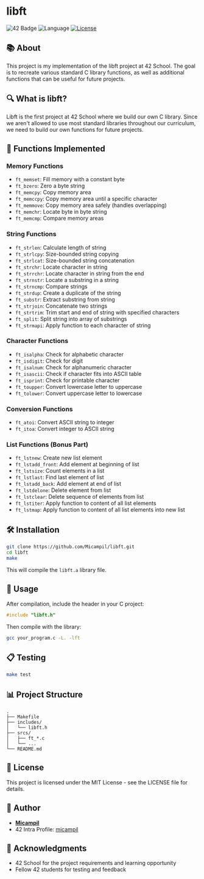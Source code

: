 # libft

![42 Badge](https://img.shields.io/badge/42-libft-blue)
![Language](https://img.shields.io/badge/language-C-orange)
[![License](https://img.shields.io/badge/license-MIT-green.svg)](LICENSE)

## 📚 About

This project is my implementation of the libft project at 42 School. The goal is to recreate various standard C library functions, as well as additional functions that can be useful for future projects.

## 🔍 What is libft?

Libft is the first project at 42 School where we build our own C library. Since we aren't allowed to use most standard libraries throughout our curriculum, we need to build our own functions for future projects.

## 🧩 Functions Implemented

### Memory Functions
- `ft_memset`: Fill memory with a constant byte
- `ft_bzero`: Zero a byte string
- `ft_memcpy`: Copy memory area
- `ft_memccpy`: Copy memory area until a specific character
- `ft_memmove`: Copy memory area safely (handles overlapping)
- `ft_memchr`: Locate byte in byte string
- `ft_memcmp`: Compare memory areas

### String Functions
- `ft_strlen`: Calculate length of string
- `ft_strlcpy`: Size-bounded string copying
- `ft_strlcat`: Size-bounded string concatenation
- `ft_strchr`: Locate character in string
- `ft_strrchr`: Locate character in string from the end
- `ft_strnstr`: Locate a substring in a string
- `ft_strncmp`: Compare strings
- `ft_strdup`: Create a duplicate of the string
- `ft_substr`: Extract substring from string
- `ft_strjoin`: Concatenate two strings
- `ft_strtrim`: Trim start and end of string with specified characters
- `ft_split`: Split string into array of substrings
- `ft_strmapi`: Apply function to each character of string

### Character Functions
- `ft_isalpha`: Check for alphabetic character
- `ft_isdigit`: Check for digit
- `ft_isalnum`: Check for alphanumeric character
- `ft_isascii`: Check if character fits into ASCII table
- `ft_isprint`: Check for printable character
- `ft_toupper`: Convert lowercase letter to uppercase
- `ft_tolower`: Convert uppercase letter to lowercase

### Conversion Functions
- `ft_atoi`: Convert ASCII string to integer
- `ft_itoa`: Convert integer to ASCII string

### List Functions (Bonus Part)
- `ft_lstnew`: Create new list element
- `ft_lstadd_front`: Add element at beginning of list
- `ft_lstsize`: Count elements in a list
- `ft_lstlast`: Find last element of list
- `ft_lstadd_back`: Add element at end of list
- `ft_lstdelone`: Delete element from list
- `ft_lstclear`: Delete sequence of elements from list
- `ft_lstiter`: Apply function to content of all list elements
- `ft_lstmap`: Apply function to content of all list elements into new list

## 🛠️ Installation

```bash
git clone https://github.com/Micampil/libft.git
cd libft
make
```

This will compile the `libft.a` library file.

## 📝 Usage

After compilation, include the header in your C project:

```c
#include "libft.h"
```

Then compile with the library:

```bash
gcc your_program.c -L. -lft
```

## 📋 Testing

```bash
make test
```

## 📊 Project Structure

```
.
├── Makefile
├── includes/
│   └── libft.h
├── srcs/
│   ├── ft_*.c
│   └── ...
└── README.md
```

## 📜 License

This project is licensed under the MIT License - see the LICENSE file for details.

## 👤 Author

- **[Micampil](https://github.com/Micampil)**
- 42 Intra Profile: [micampil](https://profile.intra.42.fr/users/micampil)

## 🙏 Acknowledgments

- 42 School for the project requirements and learning opportunity
- Fellow 42 students for testing and feedback
